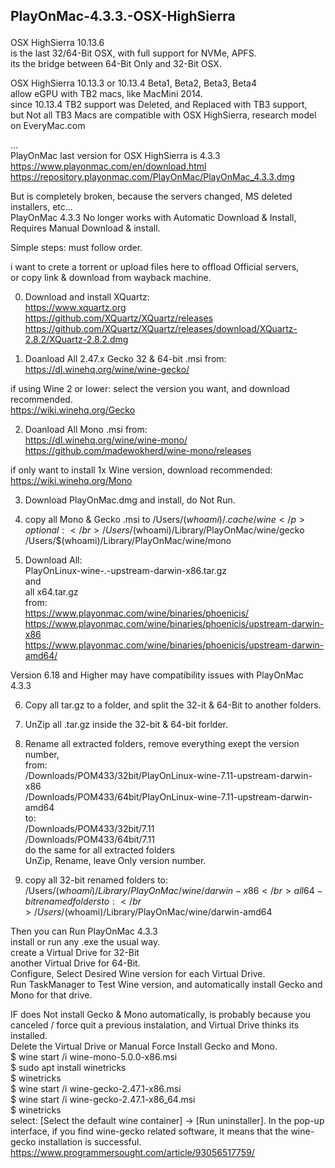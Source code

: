 ## PlayOnMac-4.3.3.-OSX-HighSierra </p>

OSX HighSierra 10.13.6 </br>
is the last 32/64-Bit OSX, with full support for NVMe, APFS. </br>
its the bridge between 64-Bit Only and 32-Bit OSX. </p>

OSX HighSierra 10.13.3 or 10.13.4 Beta1, Beta2, Beta3, Beta4 </br>
allow eGPU with TB2 macs, like MacMini 2014. </br>
since 10.13.4 TB2 support was Deleted, and Replaced with TB3 support, </br>
but Not all TB3 Macs are compatible with OSX HighSierra, research model on EveryMac.com </p>

...</br>
PlayOnMac last version for OSX HighSierra is 4.3.3 </br>
https://www.playonmac.com/en/download.html </br>
https://repository.playonmac.com/PlayOnMac/PlayOnMac_4.3.3.dmg </p>

But is completely broken, because the servers changed, MS deleted installers, etc... </br>
PlayOnMac 4.3.3 No longer works with Automatic Download & Install, </br>
Requires Manual Download & install. </p>

Simple steps: must follow order. </p>

i want to crete a torrent or upload files here to offload Official servers, </br>
or copy link & download from wayback machine. </p>

0. Download and install XQuartz: </br>
https://www.xquartz.org </br>
https://github.com/XQuartz/XQuartz/releases </br>
https://github.com/XQuartz/XQuartz/releases/download/XQuartz-2.8.2/XQuartz-2.8.2.dmg </p>

1. Doanload All 2.47.x Gecko 32 & 64-bit .msi from: </br>
https://dl.winehq.org/wine/wine-gecko/ </p>

if using Wine 2 or lower:
select the version you want, and download recommended. </br>
https://wiki.winehq.org/Gecko </p>

2. Doanload All Mono .msi from: </br>
https://dl.winehq.org/wine/wine-mono/ </br>
https://github.com/madewokherd/wine-mono/releases </p>

if only want to install 1x Wine version, download recommended: </br>
https://wiki.winehq.org/Mono </p>

3. Download PlayOnMac.dmg and install, do Not Run. </br>
4. copy all Mono & Gecko .msi to 
/Users/$(whoami)/.cache/wine </p>
optional: </br>
/Users/$(whoami)/Library/PlayOnMac/wine/gecko </br>
/Users/$(whoami)/Library/PlayOnMac/wine/mono </p>

5. Download All: </br>
PlayOnLinux-wine-*.*-upstream-darwin-x86.tar.gz </br>
and </br>
all 
x64.tar.gz </br>
from: </br>
https://www.playonmac.com/wine/binaries/phoenicis/ </br>
https://www.playonmac.com/wine/binaries/phoenicis/upstream-darwin-x86 </br>
https://www.playonmac.com/wine/binaries/phoenicis/upstream-darwin-amd64/ </p>

Version 6.18 and Higher may have compatibility issues with PlayOnMac 4.3.3 </p>
 
6. Copy all tar.gz to a folder, and split the 32-it & 64-Bit to another folders. </p>
7. UnZip all .tar.gz inside the 32-bit & 64-bit forlder. </p>
8. Rename all extracted folders, remove everything exept the version number, </br>
from: </br>
/Downloads/POM433/32bit/PlayOnLinux-wine-7.11-upstream-darwin-x86 </br>
/Downloads/POM433/64bit/PlayOnLinux-wine-7.11-upstream-darwin-amd64 </br>
to: </br>
/Downloads/POM433/32bit/7.11 <br>
/Downloads/POM433/64bit/7.11 <br>
do the same for all extracted folders </br>
UnZip, Rename, leave Only version number. </p>

9. copy all 32-bit renamed folders to: </br>
/Users/$(whoami)/Library/PlayOnMac/wine/darwin-x86 </br>
all 64-bit renamed folders to: </br>
/Users/$(whoami)/Library/PlayOnMac/wine/darwin-amd64 </p>

Then you can Run PlayOnMac 4.3.3 </br>
install or run any .exe the usual way. </br>
create a Virtual Drive for 32-Bit </br>
another Virtual Drive for 64-Bit. </br>
Configure, Select Desired Wine version for each Virtual Drive. </br>
Run TaskManager to Test Wine version, and automatically install Gecko and Mono for that drive. </p>

IF does Not install Gecko & Mono automatically, is probably because you canceled / force quit a previous instalation, and Virtual Drive thinks its installed. </br>
Delete the Virtual Drive or Manual Force Install Gecko and Mono. </br>
$ wine start /i wine-mono-5.0.0-x86.msi </br>
$ sudo apt install winetricks </br>
$ winetricks </br>
$ wine start /i wine-gecko-2.47.1-x86.msi </br>
$ wine start /i wine-gecko-2.47.1-x86_64.msi </br>
$ winetricks </br>
select: [Select the default wine container] → [Run uninstaller]. In the pop-up interface, if you find wine-gecko related software, it means that the wine-gecko installation is successful. </br>
https://www.programmersought.com/article/93056517759/ </p>
